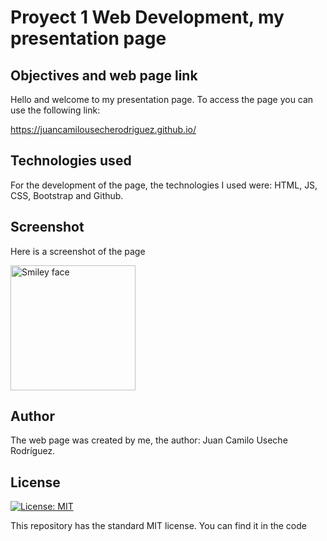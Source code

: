 # Proyect 1 Web Development, my presentation page

## Objectives and web page link

Hello and welcome to my presentation page. To access the page you can use the following link:

https://juancamilousecherodriguez.github.io/

## Technologies used
For the development of the page, the technologies I used were: HTML, JS, CSS, Bootstrap and Github.
## Screenshot 
Here is a screenshot of the page

<img src="https://scontent.fbog3-1.fna.fbcdn.net/v/t1.0-9/40126155_2664156296943125_4848854172642050048_o.jpg?_nc_cat=0&oh=bec81a56bf7f8fc69c30070ec53fd593&oe=5BEFF192" alt="Smiley face" height="200" width="200">

## Author
The web page was created by me, the author: Juan Camilo Useche Rodríguez.

## License
[![License: MIT](https://img.shields.io/badge/License-MIT-yellow.svg)](https://opensource.org/licenses/MIT)

This repository has the standard MIT license. You can find it in the code
